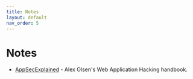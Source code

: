 ```yaml
---
title: Notes
layout: default
nav_order: 5
---
```


# Notes

- [AppSecExplained](https://appsecexplained.gitbook.io) - Alex Olsen's Web Application Hacking handbook.
